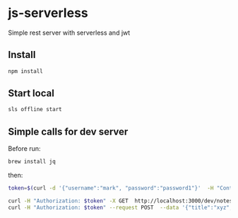 # js-serverless
Simple rest server with serverless and jwt

## Install ##

  ```bash
  npm install
  ```
## Start local ##
  
  ```bash
  sls offline start
  ```
## Simple calls for dev server ##
  Before run:
  
  ```bash
  brew install jq
  ```

  then:

  ```bash
  token=$(curl -d '{"username":"mark", "password":"password1"}'  -H "Content-Type: application/json" -X POST http://localhost:3000/dev/sessions | jq --raw-output '.token')

  curl -H "Authorization: $token" -X GET  http://localhost:3000/dev/notes
  curl -H "Authorization: $token" --request POST  --data '{"title":"xyz","content":"abc"}' http://localhost:3000/dev/notes
  ```
